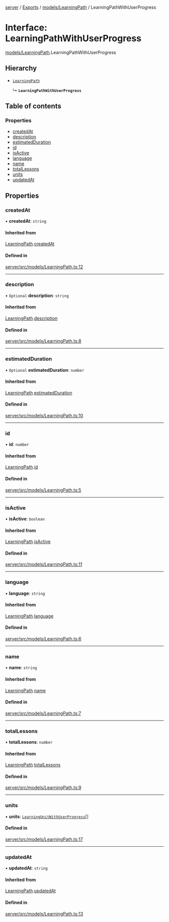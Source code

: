 [server](../README.md) / [Exports](../modules.md) / [models/LearningPath](../modules/models_LearningPath.md) / LearningPathWithUserProgress

# Interface: LearningPathWithUserProgress

[models/LearningPath](../modules/models_LearningPath.md).LearningPathWithUserProgress

## Hierarchy

- [`LearningPath`](models_LearningPath.LearningPath.md)

  ↳ **`LearningPathWithUserProgress`**

## Table of contents

### Properties

- [createdAt](models_LearningPath.LearningPathWithUserProgress.md#createdat)
- [description](models_LearningPath.LearningPathWithUserProgress.md#description)
- [estimatedDuration](models_LearningPath.LearningPathWithUserProgress.md#estimatedduration)
- [id](models_LearningPath.LearningPathWithUserProgress.md#id)
- [isActive](models_LearningPath.LearningPathWithUserProgress.md#isactive)
- [language](models_LearningPath.LearningPathWithUserProgress.md#language)
- [name](models_LearningPath.LearningPathWithUserProgress.md#name)
- [totalLessons](models_LearningPath.LearningPathWithUserProgress.md#totallessons)
- [units](models_LearningPath.LearningPathWithUserProgress.md#units)
- [updatedAt](models_LearningPath.LearningPathWithUserProgress.md#updatedat)

## Properties

### createdAt

• **createdAt**: `string`

#### Inherited from

[LearningPath](models_LearningPath.LearningPath.md).[createdAt](models_LearningPath.LearningPath.md#createdat)

#### Defined in

[server/src/models/LearningPath.ts:12](https://github.com/niklas-joh/french-learning-platform/blob/df287cd90d2fc20ebbe1da4bb7d2c97b195a5de7/server/src/models/LearningPath.ts#L12)

___

### description

• `Optional` **description**: `string`

#### Inherited from

[LearningPath](models_LearningPath.LearningPath.md).[description](models_LearningPath.LearningPath.md#description)

#### Defined in

[server/src/models/LearningPath.ts:8](https://github.com/niklas-joh/french-learning-platform/blob/df287cd90d2fc20ebbe1da4bb7d2c97b195a5de7/server/src/models/LearningPath.ts#L8)

___

### estimatedDuration

• `Optional` **estimatedDuration**: `number`

#### Inherited from

[LearningPath](models_LearningPath.LearningPath.md).[estimatedDuration](models_LearningPath.LearningPath.md#estimatedduration)

#### Defined in

[server/src/models/LearningPath.ts:10](https://github.com/niklas-joh/french-learning-platform/blob/df287cd90d2fc20ebbe1da4bb7d2c97b195a5de7/server/src/models/LearningPath.ts#L10)

___

### id

• **id**: `number`

#### Inherited from

[LearningPath](models_LearningPath.LearningPath.md).[id](models_LearningPath.LearningPath.md#id)

#### Defined in

[server/src/models/LearningPath.ts:5](https://github.com/niklas-joh/french-learning-platform/blob/df287cd90d2fc20ebbe1da4bb7d2c97b195a5de7/server/src/models/LearningPath.ts#L5)

___

### isActive

• **isActive**: `boolean`

#### Inherited from

[LearningPath](models_LearningPath.LearningPath.md).[isActive](models_LearningPath.LearningPath.md#isactive)

#### Defined in

[server/src/models/LearningPath.ts:11](https://github.com/niklas-joh/french-learning-platform/blob/df287cd90d2fc20ebbe1da4bb7d2c97b195a5de7/server/src/models/LearningPath.ts#L11)

___

### language

• **language**: `string`

#### Inherited from

[LearningPath](models_LearningPath.LearningPath.md).[language](models_LearningPath.LearningPath.md#language)

#### Defined in

[server/src/models/LearningPath.ts:6](https://github.com/niklas-joh/french-learning-platform/blob/df287cd90d2fc20ebbe1da4bb7d2c97b195a5de7/server/src/models/LearningPath.ts#L6)

___

### name

• **name**: `string`

#### Inherited from

[LearningPath](models_LearningPath.LearningPath.md).[name](models_LearningPath.LearningPath.md#name)

#### Defined in

[server/src/models/LearningPath.ts:7](https://github.com/niklas-joh/french-learning-platform/blob/df287cd90d2fc20ebbe1da4bb7d2c97b195a5de7/server/src/models/LearningPath.ts#L7)

___

### totalLessons

• **totalLessons**: `number`

#### Inherited from

[LearningPath](models_LearningPath.LearningPath.md).[totalLessons](models_LearningPath.LearningPath.md#totallessons)

#### Defined in

[server/src/models/LearningPath.ts:9](https://github.com/niklas-joh/french-learning-platform/blob/df287cd90d2fc20ebbe1da4bb7d2c97b195a5de7/server/src/models/LearningPath.ts#L9)

___

### units

• **units**: [`LearningUnitWithUserProgress`](models_LearningUnit.LearningUnitWithUserProgress.md)[]

#### Defined in

[server/src/models/LearningPath.ts:17](https://github.com/niklas-joh/french-learning-platform/blob/df287cd90d2fc20ebbe1da4bb7d2c97b195a5de7/server/src/models/LearningPath.ts#L17)

___

### updatedAt

• **updatedAt**: `string`

#### Inherited from

[LearningPath](models_LearningPath.LearningPath.md).[updatedAt](models_LearningPath.LearningPath.md#updatedat)

#### Defined in

[server/src/models/LearningPath.ts:13](https://github.com/niklas-joh/french-learning-platform/blob/df287cd90d2fc20ebbe1da4bb7d2c97b195a5de7/server/src/models/LearningPath.ts#L13)
